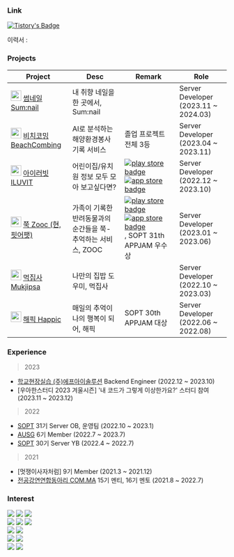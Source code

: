 ### Link
[![Tistory's Badge](https://github-readme-tistory-card.vercel.app/api/badge?name=devDiary&theme=tistory)](https://seowoolog.tistory.com/)

이력서 : 

### Projects

| Project | Desc | Remark | Role |
|------|---|---|----|
| <img src="sumnail.png" width="24px" height="24px" /> [썸네일 Sum:nail](https://github.com/Sum-nail/sum-nail-server) | 내 취향 네일을 한 곳에서, Sum:nail  | | Server Developer (2023.11 ~ 2024.03) |
| <img src="BeachCombing.png" width="24px" height="24px" /> [비치코밍 BeachCombing](https://github.com/Beachcombing/beachcombing-backend) | AI로 분석하는 해양환경봉사 기록 서비스 | 졸업 프로젝트 전체 3등 | Server Developer (2023.04 ~ 2023.11) |
| <img src="iluvit.png" width="24px" height="24px" /> [아이러빗 ILUVIT](https://github.com/dltjdn/iluvit-backend) | 어린이집/유치원 정보 모두 모아 보고싶다면? |[![play store badge](http://img.shields.io/badge/Play%20Store-414141?style=flat-square&logo=google-play&link=https://play.google.com/store/apps/details)](https://play.google.com/store/apps/details?id=com.iluvit.app&hl=ko-KR) [![app store badge](http://img.shields.io/badge/App%20Store-0D96F6?logoColor=white&style=flat-square&logo=appstore)](https://apps.apple.com/kr/app/%EC%95%84%EC%9D%B4%EB%9F%AC%EB%B9%97/id6450625509)| Server Developer (2022.12 ~ 2023.10) |
| <img src="zooc.png" width="24px" height="24px"/> [쭉 Zooc (현, 핏어팻)](https://github.com/TeamZOOC/ZOOC-SERVER)| 가족이 기록한 반려동물과의 순간들을 쭉- 추억하는 서비스, ZOOC | [![play store badge](http://img.shields.io/badge/Play%20Store-414141?style=flat-square&logo=google-play&link=https://play.google.com/store/apps/details)](https://play.google.com/store/search?q=%ED%95%8F%EC%96%B4%ED%8C%BB&c=apps&hl=ko) [![app store badge](http://img.shields.io/badge/App%20Store-0D96F6?logoColor=white&style=flat-square&logo=appstore&link=https://apps.apple.com/us/app/havit/id1607518014)](https://apps.apple.com/kr/app/zooc/id1669547675) , SOPT 31th APPJAM 우수상 | Server Developer (2023.01 ~ 2023.06) |
| <img src="Mukjipsa.png" width="24px" height="24px"/> [먹집사 Mukjipsa](https://github.com/Mukjipsa/Mukjipsa-Server)| 나만의 집밥 도우미, 먹집사 | | Server Developer (2022.10 ~ 2023.03) |
| <img src="happic.png" width="24px" height="24px" /> [해픽 Happic](https://github.com/TeamHappic/happic-Server) | 매일의 추억이 나의 행복이 되어, 해픽 | SOPT 30th APPJAM 대상 | Server Developer (2022.06 ~ 2022.08) |

### Experience

> 2023
* [학교현장실습 (주)에프아이솔루션](http://www.fisolution.co.kr/index#SOFTWARE) Backend Engineer (2022.12 ~ 2023.10)
* [우아한스터디 2023 겨울시즌] '내 코드가 그렇게 이상한가요?' 스터디 참여 (2023.11 ~ 2023.12)

> 2022
* [SOPT](https://www.sopt.org/) 31기 Server OB, 운영팀 (2022.10 ~ 2023.1)
* [AUSG](https://ausg.me/) 6기 Member (2022.7 ~ 2023.7)
* [SOPT](https://www.sopt.org/) 30기 Server YB (2022.4 ~ 2022.7)
 
> 2021
* [멋쟁이사자처럼] 9기 Member (2021.3 ~ 2021.12)
* [전공강연연합동아리 COM.MA](https://www.instagram.com/com_ma2023/?utm_source=ig_embed&ig_rid=338e6f25-9813-4828-8f3d-58f75dc47613) 15기 멘티, 16기 멘토 (2021.8 ~ 2022.7)

### Interest
<img src="https://img.shields.io/badge/Java-007396?style=flat-square&logo=Java&logoColor=white"/> <img src="https://img.shields.io/badge/JavaScript-F7DF1E?style=flat-square&logo=JavaScript&logoColor=white"/> <img src="https://img.shields.io/badge/TypeScript-2d79c7?style=flat-square&logo=TypeScript&logoColor=white"/>
<br/>
<img src="https://img.shields.io/badge/SpringBoot-6DB33F?style=flat-square&logo=SpringBoot&logoColor=white"/> <img src="https://img.shields.io/badge/Node.js-339933?style=flat-square&logo=Node.js&logoColor=white"/> <img src="https://img.shields.io/badge/Express-000000?style=flat-square&logo=Express&logoColor=white"/>
<br/>
<img src="https://img.shields.io/badge/MySQL-4479A1?style=flat-square&logo=MySQL&logoColor=white"/> <img src="https://img.shields.io/badge/MongoDB-47A248?style=flat-square&logo=MongoDB&logoColor=white"/>
<br/>
 <img src="https://img.shields.io/badge/AmazonAWS-232F3E?style=flat-square&logo=AmazonAWS&logoColor=white"/> <img src="https://img.shields.io/badge/GitHub&nbsp;Actions-2088FF?style=flat-square&logo=GitHub-Actions&logoColor=white"/>
 <br/>
  <img src="https://img.shields.io/badge/Git-f05030?style=flat-square&logo=Git&logoColor=white"/>
 <img src="https://img.shields.io/badge/GitHub-black?style=flat-square&logo=GitHub&logoColor=white"/>
<br/>

